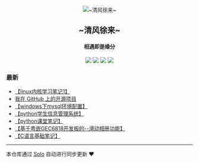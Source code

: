 <p align="center"><img alt="~清风徐来~" src="https://timgsa.baidu.com/timg?image&quality=80&size=b9999_10000&sec=1575818432602&di=58e243cbd770f9a1dc5ffc7e352bd6df&imgtype=0&src=http%3A%2F%2Fku.90sjimg.com%2Felement_origin_min_pic%2F01%2F54%2F84%2F44574739399bd41.jpg"></p><h2 align="center">
~清风徐来~
</h2>

<h4 align="center">相遇即是缘分</h4>
<p align="center"><a title="~清风徐来~" target="_blank" href="https://github.com/13097917715/solo-blog"><img src="https://img.shields.io/github/last-commit/13097917715/solo-blog.svg?style=flat-square&color=FF9900"></a>
<a title="GitHub repo size in bytes" target="_blank" href="https://github.com/13097917715/solo-blog"><img src="https://img.shields.io/github/repo-size/13097917715/solo-blog.svg?style=flat-square"></a>
<a title="Solo Version" target="_blank" href="https://github.com/88250/solo/releases"><img src="https://img.shields.io/badge/solo-3.6.7-f1e05a.svg?style=flat-square&color=blueviolet"></a>
<a title="Hits" target="_blank" href="https://github.com/88250/hits"><img src="https://hits.b3log.org/13097917715/solo-blog.svg"></a></p>

### 最新

* [【linux内核学习笔记1】](http://chengge.club/articles/2019/12/10/1575941272613.html)
* [我在 GitHub 上的开源项目](http://chengge.club/my-github-repos)
* [【windows下mysql环境配置】](http://chengge.club/articles/2019/12/08/1575807376622.html)
* [【python学生信息管理系统】](http://chengge.club/articles/2019/12/07/1575727732738.html)
* [【python课堂笔记】](http://chengge.club/articles/2019/12/02/1575279277084.html)
* [【基于粤嵌GEC6818开发板的--滑动相册功能】](http://chengge.club/articles/2019/12/02/1575267130295.html)
* [【C语言基础笔记】](http://chengge.club/articles/2019/12/01/1575204283793.html)



---

本仓库通过 [Solo](https://github.com/88250/solo) 自动进行同步更新 ❤️ 